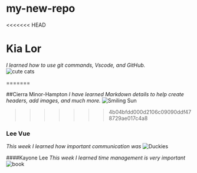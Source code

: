 # my-new-repo

<<<<<<< HEAD
# Kia Lor  
_I learned how to use git commands, Vscode, and GitHub._  
![cute cats](https://images.squarespace-cdn.com/content/v1/5b9580a050a54f9cd774077b/1607548759310-R91WKR9QPXMA85PFPF42/kawaii.png?format=500w)  

=======

##Cierra Minor-Hampton
_I have learned Markdown details to help create headers, add images, and much more._
![Smiling Sun][Sun]

[Sun]:(https://www.dreamstime.com/royalty-free-stock-photography-smiling-sun-illustration-character-image34434947)
>>>>>>> 4b04bfdd000d2106c09090ddf478729ae017c4a8

### Lee Vue
_This week I learned how important communication was_
![Duckies](https://external-content.duckduckgo.com/iu/?u=http%3A%2F%2Fimages2.fanpop.com%2Fimage%2Fphotos%2F8800000%2FBabies-Duck-sweety-babies-8885738-1024-768.jpg&f=1&nofb=1&ipt=0e8cd81dad3ecb964cdd249b1fa87220aa886dcf59390d77165e20ff9a0f6653&ipo=images)

####Kayone Lee
_This week I learned time management is very important_
![book](https://www.trainingzone.co.uk/sites/default/files/styles/inline_banner/public/elenaleonova-books.jpg?itok=m85JH0pn)